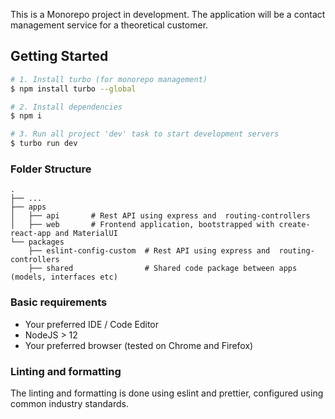 This is a Monorepo project in development. The application will be a contact management service for a theoretical customer. 

## Getting Started

```sh
# 1. Install turbo (for monorepo management)
$ npm install turbo --global

# 2. Install dependencies
$ npm i

# 3. Run all project 'dev' task to start development servers
$ turbo run dev
```

### Folder Structure
    .
    ├── ...
    ├── apps
    │   ├── api       # Rest API using express and  routing-controllers
    │   ├── web       # Frontend application, bootstrapped with create-react-app and MaterialUI
    └── packages
        ├── eslint-config-custom  # Rest API using express and  routing-controllers
        ├── shared                # Shared code package between apps (models, interfaces etc)

### Basic requirements

- Your preferred IDE / Code Editor
- NodeJS > 12
- Your preferred browser (tested on Chrome and Firefox)

### Linting and formatting

The linting and formatting is done using eslint and prettier, configured using common industry standards.
